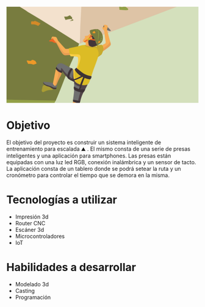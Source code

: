 
![intro](/images/intro.png)

# Objetivo
El objetivo del proyecto es construir un sistema inteligente de entrenamiento para escalada :mountain: . El mismo consta de una serie de presas inteligentes y una aplicación para smartphones.
Las presas están equipadas con una luz led RGB, conexión inalámbrica y un sensor de tacto.
La aplicación consta de un tablero donde se podrá setear la ruta y un cronómetro para controlar el tiempo que se demora en la misma.

# Tecnologías a utilizar
* Impresión 3d
* Router CNC
* Escáner 3d
* Microcontroladores
* IoT

# Habilidades a desarrollar
* Modelado 3d
* Casting
* Programación
